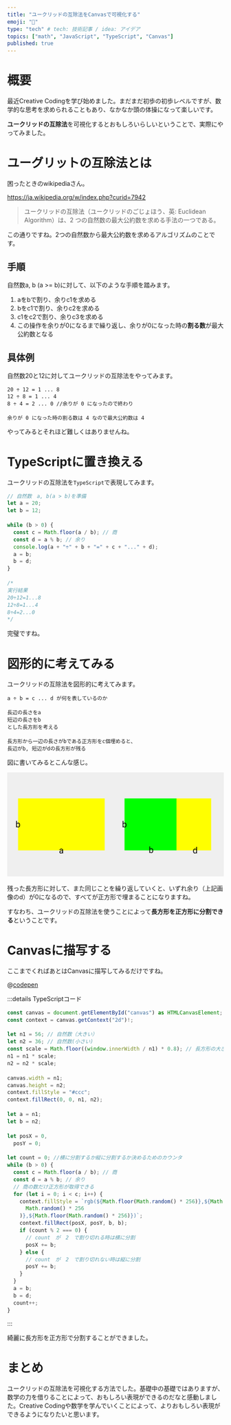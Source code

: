 ```yaml
---
title: "ユークリッドの互除法をCanvasで可視化する"
emoji: "🙆"
type: "tech" # tech: 技術記事 / idea: アイデア
topics: ["math", "JavaScript", "TypeScript", "Canvas"]
published: true
---
```


# 概要

最近Creative Codingを学び始めました。まだまだ初歩の初歩レベルですが、数学的な思考を求められることもあり、なかなか頭の体操になって楽しいです。

**ユークリッドの互除法**を可視化するとおもしろいらしいということで、実際にやってみました。

# ユーグリットの互除法とは

困ったときのwikipediaさん。

https://ja.wikipedia.org/w/index.php?curid=7942

> ユークリッドの互除法（ユークリッドのごじょほう、英: Euclidean Algorithm）は、2 つの自然数の最大公約数を求める手法の一つである。

この通りですね。2つの自然数から最大公約数を求めるアルゴリズムのことです。

## 手順

自然数a, b (a >= b)に対して、以下のような手順を踏みます。

1. aをbで割り、余りc1を求める
2. bをc1で割り、余りc2を求める
3. c1をc2で割り、余りc3を求める
4. この操作を余りが0になるまで繰り返し、余りが0になった時の**割る数**が最大公約数となる

## 具体例

自然数20と12に対してユークリッドの互除法をやってみます。

```
20 ÷ 12 = 1 ... 8
12 ÷ 8 = 1 ... 4
8 ÷ 4 = 2 ... 0 //余りが 0 になったので終わり

余りが 0 になった時の割る数は 4 なので最大公約数は 4
```

やってみるとそれほど難しくはありませんね。

# TypeScriptに置き換える

ユークリッドの互除法を`TypeScript`で表現してみます。

```ts
// 自然数　a, b(a > b)を準備
let a = 20;
let b = 12;

while (b > 0) {
  const c = Math.floor(a / b); // 商
  const d = a % b; // 余り
  console.log(a + "÷" + b + "=" + c + "..." + d);
  a = b;
  b = d;
}

/*
実行結果
20÷12=1...8
12÷8=1...4
8÷4=2...0
*/
```

完璧ですね。

# 図形的に考えてみる

ユークリッドの互除法を図形的に考えてみます。

```
a ÷ b = c ... d が何を表しているのか

長辺の長さをa
短辺の長さをb
とした長方形を考える

長方形から一辺の長さがbである正方形をc個埋めると、
長辺がb, 短辺がdの長方形が残る
```

図に書いてみるとこんな感じ。

![ユークリッドの互除法図解](/images/20211117/euclidean-algorithm.png)

残った長方形に対して、また同じことを繰り返していくと、いずれ余り（上記画像のd）が0になるので、すべてが正方形で埋まることになりますね。

すなわち、ユークリッドの互除法を使うことによって**長方形を正方形に分割できる**ということです。

# Canvasに描写する

ここまでくればあとはCanvasに描写してみるだけですね。

@[codepen](https://codepen.io/yend24/pen/RwZXMWY)

:::details TypeScriptコード

```ts
const canvas = document.getElementById("canvas") as HTMLCanvasElement;
const context = canvas.getContext("2d")!;

let n1 = 56; // 自然数（大きい）
let n2 = 36; // 自然数(小さい)
const scale = Math.floor((window.innerWidth / n1) * 0.8); // 長方形の大きさを決めるための係数。windowの横幅の0.8倍に調整
n1 = n1 * scale;
n2 = n2 * scale;

canvas.width = n1;
canvas.height = n2;
context.fillStyle = "#ccc";
context.fillRect(0, 0, n1, n2);

let a = n1;
let b = n2;

let posX = 0,
  posY = 0;

let count = 0; //横に分割するか縦に分割するか決めるためのカウンタ
while (b > 0) {
  const c = Math.floor(a / b); // 商
  const d = a % b; // 余り
  // 商の数だけ正方形が取得できる
  for (let i = 0; i < c; i++) {
    context.fillStyle = `rgb(${Math.floor(Math.random() * 256)},${Math.floor(
      Math.random() * 256
    )},${Math.floor(Math.random() * 256)})`;
    context.fillRect(posX, posY, b, b);
    if (count % 2 === 0) {
      // count　が　2　で割り切れる時は横に分割
      posX += b;
    } else {
      // count　が　2　で割り切れない時は縦に分割
      posY += b;
    }
  }
  a = b;
  b = d;
  count++;
}
```

:::

綺麗に長方形を正方形で分割することができました。

# まとめ

ユークリッドの互除法を可視化する方法でした。基礎中の基礎ではありますが、数学の力を借りることによって、おもしろい表現ができるのだなと感動しました。Creative Codingや数学を学んでいくことによって、よりおもしろい表現ができるようになりたいと思います。
